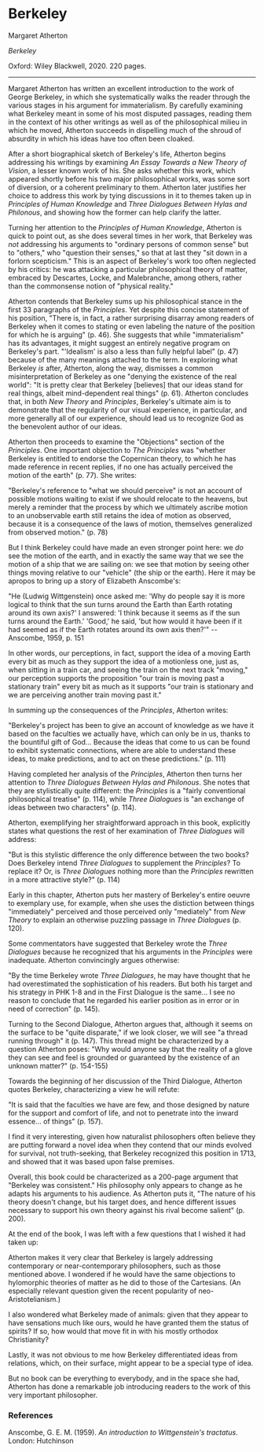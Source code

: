 Berkeley
==========================================================

Margaret Atherton

*Berkeley*

Oxford: Wiley Blackwell, 2020. 220 pages.

---

Margaret Atherton has written an excellent introduction to the 
work of George Berkeley, in which she systematically walks the reader through
the various stages in his argument for immaterialism. By carefully examining
what Berkeley meant in some of his most disputed passages, reading them in the
context of his other writings as well as of the philosophical milieu in which
he moved, Atherton succeeds in dispelling much of the shroud of absurdity
in which his ideas have too often been cloaked.

After a short biographical sketch of Berkeley's life,
Atherton begins addressing his writings by examining *An Essay Towards a
New Theory of Vision*, a lesser known work of his. She asks whether this work,
which appeared shortly before his two major philosophical works, was some sort of
diversion, or a coherent preliminary to them. Atherton later justifies her
choice to address this work by tying discussions in it to themes taken
up in *Principles of Human Knowledge* and *Three Dialogues Between Hylas and
Philonous*, and showing how the former can help clarify the latter.


Turning her attention to the *Principles of Human Knowledge*, Atherton is quick
to point out, as she does several times in her work, that Berkeley was *not*
addressing his arguments to "ordinary persons of common sense" but to "others,"
who "question their senses," so that at last they "sit down in a forlorn
scepticism." This is an aspect of Berkeley's work too often neglected by his
critics: he was attacking a particular philosophical theory of matter, embraced
by Descartes, Locke, and Malebranche, among others, rather than the commonsense
notion of "physical reality."


Atherton contends that Berkeley sums up his philosophical stance in the first
33 paragraphs of the *Principles*. Yet despite this concise statement of his
position, "There is, in fact, a rather surprising disarray among readers of
Berkeley when it comes to stating or even labeling the nature of the position
for which he is arguing" (p. 46). She suggests that while "immaterialism" has
its advantages, it might suggest an entirely negative program on Berkeley's
part. "'Idealism' is also a less than fully helpful label" (p. 47) because of
the many meanings attached to the term. In exploring what Berkeley *is* after,
Atherton, along the way, dismisses a common misinterpretation of Berkeley as
one "denying the existence of the real world": "It is pretty clear that
Berkeley [believes] that our ideas stand for real things, albeit mind-dependent
real things" (p. 61). Atherton concludes that, in both *New Theory* and
*Principles*, Berkeley's ultimate aim is to demonstrate that the regularity of
our visual experience, in particular, and more generally all of our experience,
should lead us to recognize God as the benevolent author of our ideas.

Atherton then proceeds to examine the "Objections" section of the *Principles*.
One important objection to *The Principles* was "whether Berkeley is entitled to endorse
the Copernican theory, to which he has made reference in recent replies, if no
one has actually perceived the motion of the earth" (p. 77). She writes:

"Berkeley's reference to "what we should perceive" is not an account of possible
motions waiting to exist if we should relocate to the heavens, but merely a
reminder that the process by which we ultimately ascribe motion to an
unobservable earth still retains the idea of motion as observed, because it is
a consequence of the laws of motion, themselves generalized from observed
motion." (p. 78)

But I think Berkeley could have made an even stronger point here: we *do*
see the motion of the earth, and in exactly the same way that we see the motion
of a ship that we are sailing on: we see that motion by seeing other things
moving relative to our "vehicle" (the ship or the earth). Here it may be
apropos to bring up a story of Elizabeth Anscombe's:

"He (Ludwig Wittgenstein) once asked me: 'Why do people say it is more logical
to think that the sun turns around the Earth than Earth rotating around its own
axis?' I answered: 'I think because it seems as if the sun turns around the
Earth.' 'Good,' he said, 'but how would it have been if it had seemed as if the
Earth rotates around its own axis then?'"
-- Anscombe, 1959, p. 151

In other words, our perceptions, in fact, support the idea of a moving Earth
every bit as much as they support the idea of a motionless one, just as, when
sitting in a train car, and seeing the train on the next track "moving," our
perception supports the proposition "our train is moving past a stationary
train" every bit as much as it supports "our train is stationary and we are
perceiving another train moving past it."

In summing up the consequences of the *Principles*, Atherton writes:

"Berkeley's project has been to give an account of knowledge as we have it based
on the faculties we actually have, which can only be in us, thanks to the
bountiful gift of God...  Because the ideas that come to us can be found to
exhibit systematic connections, where are able to understand these ideas, to
make predictions, and to act on these predictions." (p. 111)

Having completed her analysis of the *Principles*,
Atherton then turns her attention to *Three Dialogues Between Hylas and
Philonous*. She notes that they are stylistically quite different: the
*Principles* is a "fairly conventional philosophical treatise" (p. 114), while
*Three Dialogues* is "an exchange of ideas between two characters" (p. 114).

Atherton, exemplifying her straightforward
approach in this book, explicitly states what questions the rest of her
examination of *Three Dialogues* will address:

"But is this stylistic difference the only difference between the two books?
Does Berkeley intend *Three Dialogues* to supplement the *Principles*? To
replace it? Or, is *Three Dialogues* nothing more than the *Principles*
rewritten in a more attractive style?" (p. 114)

Early in this chapter, Atherton puts her mastery of Berkeley's entire oeuvre to
exemplary use, for example, when she uses the distiction between things
"immediately" perceived and those perceived only "mediately" from *New Theory*
to explain an otherwise puzzling passage in *Three Dialogues* (p. 120).

Some commentators have suggested that Berkeley wrote the *Three Dialogues*
because he recognized that his arguments in the *Principles* were inadequate.
Atherton convincingly argues otherwise:

"By the time Berkeley wrote *Three Dialogues*, he may have thought that he had
overestimated the sophistication of his readers. But both his target and his
strategy in PHK 1-8 and in the First Dialogue is the same... I see no reason to
conclude that he regarded his earlier position as in error or in need of
correction" (p. 145).

Turning to the Second Dialogue, Atherton argues that, although it seems on the
surface to be "quite disparate," if we look closer, we will see "a thread
running through" it (p. 147). This thread might be characterized by a question
Atherton poses: "Why would anyone say that the reality of a glove they can see
and feel is grounded or guaranteed by the existence of an unknown matter?" (p.
154-155)

Towards the beginning of her discussion of the Third Dialogue,
Atherton quotes Berkeley, characterizing a view he will refute:

"It is said that the faculties we have are few, and those designed by nature
for the support and comfort of life, and not to penetrate into the inward
essence... of things" (p. 157).

I find it very interesting, 
given how naturalist philosophers often believe they are
putting forward a novel idea when they contend that our minds evolved for
survival, not truth-seeking, that Berkeley recognized this position in 1713,
and showed that it was based upon false premises.


Overall, this book could be characterized as a 200-page argument that "Berkeley was
consistent." His philosophy only appears to change as he adapts his arguments
to his audience. As Atherton puts it, "The nature of his theory doesn't change, but
his target does, and hence different issues necessary to support his own theory
against his rival become salient" (p. 200).


At the end of the book, I was left with a few questions that I wished it had taken up:

Atherton makes it very clear that Berkeley is largely addressing contemporary
or near-contemporary philosophers, such as those mentioned above. I
wondered if he would have the same objections to hylomorphic theories of matter
as he did to those of the Cartesians. (An especially relevant question given
the recent popularity of neo-Aristotelianism.)

I also wondered what Berkeley made of animals: given that they appear to have
sensations much like ours, would he have granted them the status of spirits? If
so, how would that move fit in with his mostly orthodox Christianity?

Lastly, it was not obvious to me how Berkeley differentiated ideas from
relations, which, on their surface, might appear to be a special type of idea.

But no book can be everything to everybody, and in the space she had, Atherton
has done a remarkable job introducing readers to the work of this very
important philosopher.


### References

Anscombe, G. E. M. (1959).
*An introduction to Wittgenstein's tractatus*.
London: Hutchinson 
